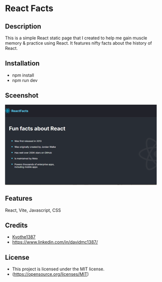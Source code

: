 # React Facts

## Description 
This is a simple React static page that I created to help me gain muscle memory & practice using React. It features nifty facts about the history of React.

## Installation
* npm install
* npm run dev

## Sceenshot
<img src="Static Pages practice\src\images\screenshot.png" alt="Screenshot of the app" width="500">

## Features
React, Vite, Javascript, CSS

## Credits
* [Kvothe1387](https://github.com/kvothe1387)
* https://www.linkedin.com/in/davidmc1387/


## License
* This project is licensed under the MIT license.
* (https://opensource.org/licenses/MIT)
